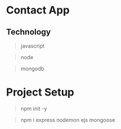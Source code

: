 # Contact App 



## Technology

> javascript

> node

> mongodb

# Project Setup

> npm init -y

> npm i express nodemon ejs mongoose

